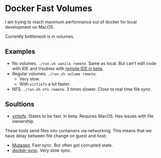 # Docker Fast Volumes
I am trying to reach maximum performance out of docker for local development on MacOS.

Currently bottleneck is in volumes.

## Examples
- No volumes. `./run.sh vanila remote`. Same as local. But can't edit code with IDE and troubles with [remote IDE in beta](https://www.jetbrains.com/help/go/remote-development-starting-page.html).
- Regular volumes. `./run.sh volume remote`.
  - Very slow.
  - With `virtiofs` a bit faster.
- NFS. `./run.sh nfs remote`. 3 times slower. Close to real time file sync.

## Soultions
- [virtiofs](https://www.docker.com/blog/speed-boost-achievement-unlocked-on-docker-desktop-4-6-for-mac/). States to be fast. In beta. Requires MacOS. Has issues with file ownership.

These tools send files into containers via networking. This means that we have delay between file change on guest and host:
- [Mutagen](https://mutagen.io/). Fast sync. But often got corrupted state.
- [docker-sync](http://docker-sync.io/). Very slow sync.
